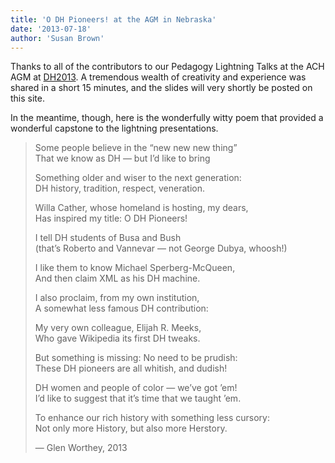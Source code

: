 ```yaml
---
title: 'O DH Pioneers! at the AGM in Nebraska'
date: '2013-07-18'
author: 'Susan Brown'
---
```

Thanks to all of the contributors to our Pedagogy Lightning Talks at the ACH AGM at [DH2013](http://dh2013.unl.edu/). A tremendous wealth of creativity and experience was shared in a short 15 minutes, and the slides will very shortly be posted on this site.

In the meantime, though, here is the wonderfully witty poem that provided a wonderful capstone to the lightning presentations.

> <p>Some people believe in the “new new new thing”<br />
> That we know as DH — but I’d like to bring</p>
>
> <p>Something older and wiser to the next generation:<br />
> DH history, tradition, respect, veneration.</p>
>
> <p>Willa Cather, whose homeland is hosting, my dears,<br />
> Has inspired my title: O DH Pioneers!</p>
>
> <p>I tell DH students of Busa and Bush<br />
> (that’s Roberto and Vannevar — not George Dubya, whoosh!)</p>
>
> <p>I like them to know Michael Sperberg-McQueen,<br />
> And then claim XML as his DH machine.</p>
>
> <p>I also proclaim, from my own institution,<br />
> A somewhat less famous DH contribution:</p>
>
> <p>My very own colleague, Elijah R. Meeks,<br />
> Who gave Wikipedia its first DH tweaks.</p>
>
> <p>But something is missing: No need to be prudish:<br />
> These DH pioneers are all whitish, and dudish!</p>
>
> <p>DH women and people of color — we’ve got ’em!<br />
> I’d like to suggest that it’s time that we taught ’em.</p>
>
> <p>To enhance our rich history with something less cursory:<br />
> Not only more History, but also more Herstory.</p>
>
> — Glen Worthey, 2013
